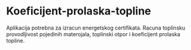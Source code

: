 # Koeficijent-prolaska-topline
Aplikacija potrebna za izracun energetskog certifikata. Racuna toplinsku provodljivost pojedinih materojala, toplinski otpor i koeficijent prolaska topline.
